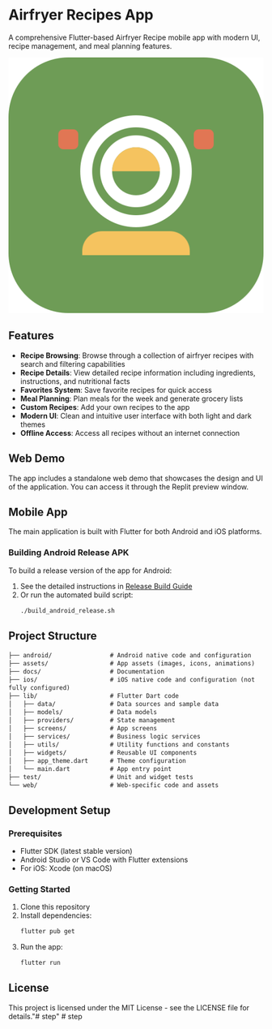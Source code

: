 # Airfryer Recipes App

A comprehensive Flutter-based Airfryer Recipe mobile app with modern UI, recipe management, and meal planning features.

![App Icon](assets/images/app_icon.png)

## Features

- **Recipe Browsing**: Browse through a collection of airfryer recipes with search and filtering capabilities
- **Recipe Details**: View detailed recipe information including ingredients, instructions, and nutritional facts
- **Favorites System**: Save favorite recipes for quick access
- **Meal Planning**: Plan meals for the week and generate grocery lists
- **Custom Recipes**: Add your own recipes to the app
- **Modern UI**: Clean and intuitive user interface with both light and dark themes
- **Offline Access**: Access all recipes without an internet connection

## Web Demo

The app includes a standalone web demo that showcases the design and UI of the application. You can access it through the Replit preview window.

## Mobile App

The main application is built with Flutter for both Android and iOS platforms.

### Building Android Release APK

To build a release version of the app for Android:

1. See the detailed instructions in [Release Build Guide](docs/release_build_guide.md)
2. Or run the automated build script:
   ```bash
   ./build_android_release.sh
   ```

## Project Structure

```
├── android/                # Android native code and configuration
├── assets/                 # App assets (images, icons, animations)
├── docs/                   # Documentation
├── ios/                    # iOS native code and configuration (not fully configured)
├── lib/                    # Flutter Dart code
│   ├── data/               # Data sources and sample data
│   ├── models/             # Data models
│   ├── providers/          # State management
│   ├── screens/            # App screens
│   ├── services/           # Business logic services
│   ├── utils/              # Utility functions and constants
│   ├── widgets/            # Reusable UI components
│   ├── app_theme.dart      # Theme configuration
│   └── main.dart           # App entry point
├── test/                   # Unit and widget tests
└── web/                    # Web-specific code and assets
```

## Development Setup

### Prerequisites

- Flutter SDK (latest stable version)
- Android Studio or VS Code with Flutter extensions
- For iOS: Xcode (on macOS)

### Getting Started

1. Clone this repository
2. Install dependencies:
   ```bash
   flutter pub get
   ```
3. Run the app:
   ```bash
   flutter run
   ```

## License

This project is licensed under the MIT License - see the LICENSE file for details."# step" 
#   s t e p 
 
 